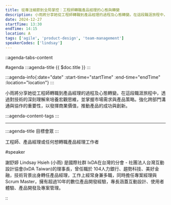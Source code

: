 ```yaml
---
title: 從專注細節到全局掌控：工程師轉職產品經理的心態與轉變
description: 小雨將分享她從工程師轉職到產品經理的過程及心態轉變。在這段職涯旅程中，透過對技術的深刻理解來培養宏觀思維，並掌握市場需求與產品策略。強化跨部門溝通與協作的重要性，以發揮商業價值，推動產品的成功與創新。
date: 2024-12-27
startTime: 13:30
endTime: 14:15
location: A
tags: ['agile', 'product-design', 'team-management']
speakerCodes: ['lindsay']
---
```


::agenda-tabs-content
<!--議程資訊-->
#agenda
:::agenda-title
{{ $doc.title }}
:::

:::agenda-info{:date="date" :start-time="startTime" :end-time="endTime" :location="location"}
:::

<!--議程資訊(內容)-->
小雨將分享她從工程師轉職到產品經理的過程及心態轉變。在這段職涯旅程中，透過對技術的深刻理解來培養宏觀思維，並掌握市場需求與產品策略。強化跨部門溝通與協作的重要性，以發揮商業價值，推動產品的成功與創新。

:::agenda-content-tags
:::

---

:::agenda-title
目標會眾
:::

<!--目標會眾(內容)-->
工程師、產品經理或任何想轉職產品經理工作者

<!--講者介紹-->
#speaker
<!--講者介紹(內容)-->
謝舒婷 Lindsay Hsieh (小雨) 是國際社群 IxDA在台灣的分會 - 社團法人台灣互動設計協會(IxDA Taiwan)的理事長，曾任職於 104人力銀行、趨勢科技、美好金融，技術背景出身轉任產品經理，工作上經常身兼多職，同時擔任專案經理與Scrum Master，擁有超過10年的數位產品開發經驗，專長涵蓋互動設計、使用者體驗、產品開發及專案管理。

::
